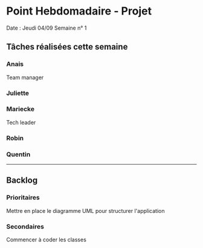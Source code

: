 # Point Hebdomadaire - Projet

Date : Jeudi 04/09
Semaine n° 1

## Tâches réalisées cette semaine

### Anais

Team manager

### Juliette

### Mariecke

Tech leader

### Robin

### Quentin

---

## Backlog

### Prioritaires

Mettre en place le diagramme UML pour structurer l'application

### Secondaires

Commencer à coder les classes